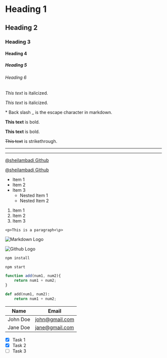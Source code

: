 <!-- Headings -->
# Heading 1
## Heading 2
### Heading 3
#### Heading 4
##### Heading 5
###### Heading 6

<!-- Italics -->
*This text* is italicized.

_This text_ is italicized.

\* Back slash \_ is the escape character in markdown.

<!-- Strong/Bold -->
**This text** is bold.

__This text__ is bold.

<!-- Strikethrough -->
~~This text~~ is strikethrough.

<!-- Horizontal Rule -->

---
___

<!-- Links -->
[@sheilambadi Github](https://github.com/sheilambadi)

[@sheilambadi Github](https://github.com/sheilambadi "Sheila Mbadi")

<!-- UL -->
* Item 1
* Item 2
* Item 3
    * Nested Item 1
    * Nested Item 2

<!-- OL -->
1. Item 1
1. Item 2
1. Item 3

<!-- In-line code block -->
`<p>This is a paragraph<\p>`

<!-- Images -->
![Markdown Logo](https://markdown-here.com/img/icon256.png)

![Github Logo]()

<!-- Github Markdown -->

<!-- Code Blocks -->
```bash
npm install

npm start
```

```javascript
function add(num1, num2){
    return num1 + num2;
}
```

```python
def add(num1, num2):
    return num1 + num2;
```

<!-- Tables -->
| Name     | Email         |
| -------- | ------------- |
| John Doe | john@gmail.com|
| Jane Doe | jane@gmail.com|

<!-- Task List --->
* [x] Task 1
* [x] Task 2
* [ ] Task 3